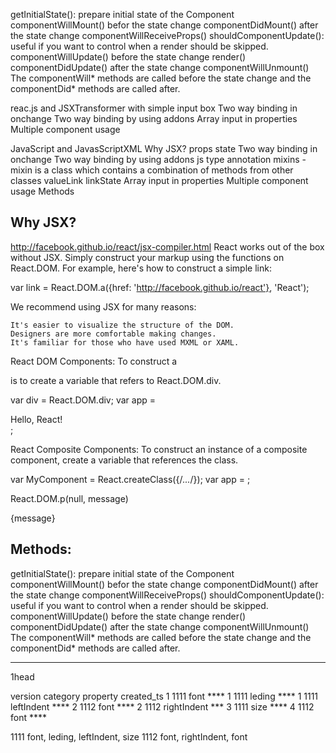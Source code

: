 getInitialState(): prepare initial state of the Component
componentWillMount() befor the state change
componentDidMount() after the state change
componentWillReceiveProps()
shouldComponentUpdate(): useful if you want to control when a render should be skipped.
componentWillUpdate() before the state change
render() 
componentDidUpdate() after the state change
componentWillUnmount()
The componentWill* methods are called before the state change and the componentDid* methods are called after.


reac.js and JSXTransformer with simple input box
Two way binding in onchange
Two way binding by using addons
Array input in properties
Multiple component usage

JavaScript and JavasScriptXML
Why JSX?
props
state
Two way binding in onchange
Two way binding by using addons
  js
  type
  annotation
  mixins - mixin is a class which contains a combination of methods from other classes
  valueLink
  linkState
Array input in properties
Multiple component usage
Methods


Why JSX?
--------
http://facebook.github.io/react/jsx-compiler.html
React works out of the box without JSX. Simply construct your markup using the functions on React.DOM. For example, here's how to construct a simple link:

var link = React.DOM.a({href: 'http://facebook.github.io/react'}, 'React');

We recommend using JSX for many reasons:

    It's easier to visualize the structure of the DOM.
    Designers are more comfortable making changes.
    It's familiar for those who have used MXML or XAML.

React DOM Components:
  To construct a <div> is to create a variable that refers to React.DOM.div.

  var div = React.DOM.div;
  var app = <div className="appClass">Hello, React!</div>;

React Composite Components:
  To construct an instance of a composite component, create a variable that references the class.

  var MyComponent = React.createClass({/*...*/});
  var app = <MyComponent someProperty={true} />;


React.DOM.p(null, message)
<p>{message}</p>

Methods:
--------
getInitialState(): prepare initial state of the Component
componentWillMount() befor the state change
componentDidMount() after the state change
componentWillReceiveProps()
shouldComponentUpdate(): useful if you want to control when a render should be skipped.
componentWillUpdate() before the state change
render()
componentDidUpdate() after the state change
componentWillUnmount()
The componentWill* methods are called before the state change and the componentDid* methods are called after.



----------------------------
1head
	

version	category	property	created_ts
1 			1111     font       ****
1           1111     leding     ****
1           1111     leftIndent	****
2           1112     font       ****
2           1112     rightIndent ***
3           1111     size       ****
4           1112     font       ****


1111  font, leding, leftIndent, size
1112  font, rightIndent, font




